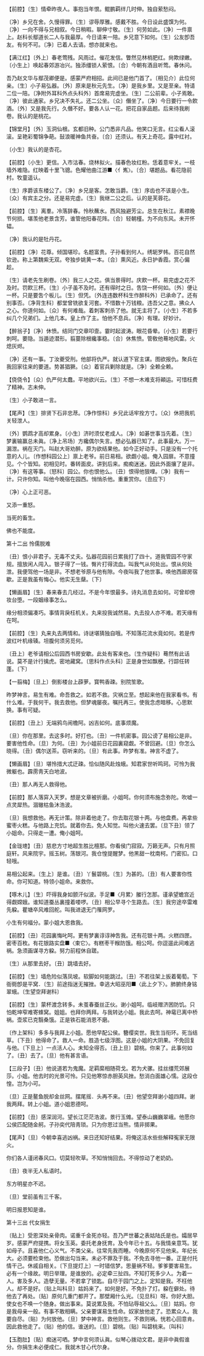 <!-- { "loadSidebar": true } -->
【前腔】〔生〕情牵昨夜人。事抱当年恨。鲲鹏羁绊几时伸。独自萦愁闷。

〔净〕乡兄在舍。久慢得罪。〔生〕谬辱厚雅。感戴不胜。今日设此盛馔为何。〔净〕一向不得与兄相叙。今日稍暇。聊伸寸敬。〔生〕何劳如此。〔净〕一件禀上。赵科长鄢道长二人与我最厚。今日请来一陪。乡兄意下如何。〔生〕公友卽吾友。有何不可。〔净〕已着人去请。想亦就来也。 

【满江红】〔外上〕春老莺残。风雨过。催花发信。瞥然见林梢肥红。尙欺绿嫩。〔小生上〕唤起春郊游冶兴。独添缰锁人萦恨。〔合〕今朝有酒且听莺。春休问。

吾乃赵文华与鄢茂卿便是。感蒙严府相招。此间已是他门首了。〔相见介〕此位何亲。〔生〕小子易弘器。〔外〕原来是秋元先生。〔净〕是我乡里。又是至亲。特请二位一陪。〔净附外耳科外点头科外〕首席易完虚坐。〔生〕二公前辈。小子焉敢。〔净〕彼此通家。乡兄决不失礼。还二公坐。〔众〕僭坐了。〔净〕今日要行一令飮酒。〔外〕又是我先行。久僭不好。要各人认一花。把花自家品题。后来待我刷卷。我认的是桃花。 

【锦堂月】〔外〕玉洞仙根。玄都旧种。公门悉非凡品。他笑口无言。红尘看人滚滚。呈艳彩蜀锦争葩。鼔浪暖神鱼共奋。〔合〕还须认。有天上奇花。露中红衬。

〔小生〕我认的是杏花。 

【前腔】〔小生〕更信。入市沽春。烧林拟火。描春色妆红粉。恁着意牢关。一枝墙外难隐。红映着十里飞骢。色耀他曲江游■〈亻嶲〉。〔合〕堪题品。看花隐前村。牧童遥认。

〔生〕序爵该东楼公了。〔净〕乡兄是客。怎敢当爵。〔生〕序齿也不该是小生。〔众〕有宾主之分。还是易完虚。〔生〕我继二公之后。认的是芙蓉花。 

【前腔】〔生〕离羣。冷落辞春。怜秋蘸水。西风独避芳尘。总生在秋江。素襟晚节何损。堪羡他老景含芳。谁管他阳春花阵。〔合〕轻朝槿。为不向东风。未开怀韫。

〔净〕我认的是牡丹花。 

【前腔】〔净〕花尊。倾国堪珍。名题富贵。子孙看到何人。绣轭罗帏。百花自然钦逊。称上第魏紫无双。夸独步姚黄一本。〔合〕熏风近。永日护香霞。赏心偏趁。

〔生〕请老先生刷卷。〔外〕我三人之花。俱当景得时。庆飮一杯。易完虚之花不及时。罚飮三杯。〔生〕小子虽不及时。还有得时之日。吿饶一杯何如。〔外〕便让一杯。只是要吿个板儿。〔生〕但凭。〔外连违数杯科生作醉科外〕已承命了。还有别事否。〔净背生科〕都堂曾铣欲复河套。不惜数十万钱粮。违吾父之意。拂众人之心。你道何如。〔众〕有何难哉。着刺客刺杀了他。就无主将了。〔小生〕不若多纠几个兄弟们。上他几本。皇上作了主。怕他不息兵。〔净〕有理。好妙计。 

【醉翁子】〔净〕休愤。结同门交章叩壸。霎时起波涛。眼花昏晕。〔小生〕若要行刺呵。要隐。当遁迹潜形。翦蔓除根纔事稳。〔合〕休焦愤。管敎他蓦地风雷。火熄灰烬。

〔净〕还有一事。丁汝夔受刑。他部将仇严。就认道下官主谋。图欲报仇。聚兵在我回家往来的要道。势甚猖獗。〔众〕着官兵剿除就是。〔净〕全赖全赖。 

【侥侥令】〔众〕仇严何太蠢。平地欲兴云。〔生〕不想一木难支将顚运。可惜枉费了精神。志未伸。

〔生〕小子敢进一言。 

【尾声】〔生〕排贤下石非忠荩。〔净作惊科〕乡兄此话牢拴方寸。〔众〕休把我机关轻泄人。

〔外〕鹦鹉才高却累身。〔小生〕济时须仗老成人。〔净〕如碁世事当先着。〔生〕梦裏输赢总未眞。〔净上吊场〕方纔偶尔失言。想必弘器已知了。此事最大。万一漏泄。祸在灭门。叫赵大哥劝醉。原为欲结果他。如今正好动手。只是没有一个托意的人儿。〔作想科园公上〕禀上老爷。前日易相。欲觑小姐。俺入园扉。不意撞见。个个皆知。初相见时。番转面皮。讲到后来。痴痴迷迷。因此外面攘了是非。〔净〕有这等事。〔怒科〕园公。你也恨他么。〔丑〕恨得他狠哩。〔净〕我有一计。只许你知。叫他今晚宿在园西。悄悄杀他。重重赏你。〔丑应下〕 

〔净〕心上正可恶。

又添一重怒。

当死的畜生。

佛也不能度。 

第十二出
怜儒脱难

〔丑〕恨小非君子。无毒不丈夫。弘器花园前日累我打了四十。道我管园不守家规。擅放闲人闯入。银子得了一钱。臀片打得流血。叫我气从何处出。恨从何处泄。我便驾他一场是非。不想老爷原与他有隙。今夜叫我了他世事。唤他西廊房宿歇。正是我虽有悔心。他实无生蘖。〔下〕 

【懒画眉】〔生〕春来春去几经过。不是今年恨最多。诗丸消息去如何。可曾却傍妆台堕。一段姻缘事怎么。

缘分相须偏凑巧。事情背戾枉机关。丸来投我诚然易。丸去投人亦不难。若天缘有在呵。 

【前腔】〔生〕丸来丸去两情和。诗谜堪猜独自哦。不知落花流水竟如何。若是传波红叶机缘辏。坦腹何须另觅何。

〔丑上〕老爷请相公后园西书房安歇。此处有客来也。〔生作疑科〕蓦然有此话说。莫不是计行擒虎。密地藏窝。〔思科作点头科〕正是身世如飘梗。行踪任转蓬。〔下〕 

【一翦梅】〔旦上〕倒影楼台上薜萝。寳鸭香疎。别院笙歌。

昨梦神言。易生有难。命吾救之。如若不救。灾祸立至。想起来他在我家看书。有什么难。于我何干。我去救他。但梦魂屡夜。嘱托再三。使我念虑暗移。心思默换。事有可疑。 

【前腔】〔丑上〕无端鸦鸟闹檐阿。凶吉如何。底事烦魔。

〔旦〕你在那里。去这多时。好打也。〔丑〕一件机密事。园公谤了易相公是非。要害他性命。〔旦〕为何。〔丑〕为小姐前日花园裏窥觑。不曾回避。〔旦〕你怎么晓得。〔丑〕偶尔送茶。窃听来的。〔旦〕有此事。昨梦有准。神言不虚了。 

【懒画眉】〔旦〕堪怜措大忒迂疎。恰似随风赴烛蛾。知君家世听鸣珂。可怜为我微躯也。霹雳靑天白地波。

〔丑〕那人再无人救得他。 

【前腔】那人落穽入天罗。想是文章被折磨。小姐呵。你何须布施念弥陀。吹嘘一点灵犀热。涸辙枯鱼沐浩波。

〔旦〕我想救他。再无计策。除非着他走了。你去取花银十两。与他盘费。再拿些蜜枣火糕。与他路上充饥。就着你去。免人知觉。叫他火速去罢。〔旦下丑〕领了小姐命。只得走一遭。俺小姐呵。 

【金珑璁】〔丑〕慈悲方寸地超生胜比檀那。你看侯门寂寂。万籁无声。只有月照庭轩。风来院宇。摇玉树。荡银河。我仓惶提醒梦。他黑甜一枕南柯。门密扣。口轻哦。

易相公起来。〔生上〕是谁。〔丑〕丫鬟碧桃。〔生〕为甚的。〔丑〕有人要害你性命。你可知道。特领小姐命。来救你。 

【啄木儿】〔生〕吓得我身如颤汗似波。手足■〈月累〉膗行怎那。谨承望蟾宫近得觑嫦娥。谁知道蚕丛裏撞着喽啰。〔丑〕相公早寻个生路去。〔生〕我穷途卒雷难先躱。瞿塘卒风难回舵。叫我进退无门罹网罗。

小生有何福分。蒙小姐大恩救我。 

【前腔】〔丑〕花园裏悔叱呵。更有梦裏谆谆神吿我。还有花银十两。火糕四匣。密枣百枚。有花银路实盘■〈束它〉。有糕枣干糇防饿。相公呵。你逗遛此间难逃祸。急须画谋寻方躱。努力前程休自蹉。

〔生〕从那里去好。〔丑〕跳墙去好。 

【前腔】〔生〕墙危险似落凤坡。软脚如何能跳过。〔丑〕不若往架上扳着葡萄。下衙衕卽是平窝．〔生〕前途指迷无摧挫。幸逃大昭巫阳■〈此上夕下〉。肺腑终身铭翠蛾。〔生望空拜谢科〕 

【前腔】〔生〕蒙杯渡念转多。未茧春蚕丝正伙。谢小姐呵。临岐赠济困防饥。只怕乾坤窄难寄蜂窝。姐姐。也拜你两拜。与我转达小姐。我此去呵。神鼋已离中桥祸。壶浆已克翳桑饿。正是铁石能消恩不磨。

〔作上架科〕多多与我拜上小姐。愿他早配公侯。簪缨奕世。我生当衔环。死当结草。〔下丑〕他得命了。救人一命。胜造七级浮图。这是小姐的大阴果。不免回复与他。〔下旦上〕一点活人心。未知全得否。〔丑上旦〕碧桃。你来了。此事何如了。〔丑〕去了。〔旦〕他有甚言语。 

【三段子】〔丑〕他说道若为鬼魔。足羁縻相随荷戈。若为犬骡。挂丝缰荒郊展莎。小姐。他去时的光景可怜。只见他寒惊赤胆英风挫。愁消白面雄心懦。这段仓惶。岂为小可。

〔旦〕正是鳌鱼脱却金丝网。摆尾摇．头再不来。〔丑〕他望空拜谢小姐四拜。谢我两拜。转上小姐。道小姐恩德呵。 

【前腔】〔丑〕感深润河。望长江茫茫浩波。景行玉傩。望泰山巍巍翠峨。他愿你公侯匹配随金舸。子孙奕代陪靑琐。只为你恩过当熊。情非掷果。

【尾声】〔旦〕今朝幸喜逃凶祸。来日还知好结果。将俺这活水些些解释寃家无限火。

你们各人谨闭春风口。切莫轻吹草。不知悄悄回去。不得惊动了老奶奶。 

〔丑〕夜半无人私语时。

东方明星亦不迟。

〔旦〕堂前虽有三千客。

明日报恩知是谁。 

第十三出
代女捐生

〔贴上〕受恩深处亲骨肉。诺重千金死亦轻。吾乃严世蕃之表姑陆氏是也。孀居早岁。感蒙严府提携。将女玉英。委托老身抚育。及今年已十五。与我情亲意笃。犹如母子。且喜他仁心义气。不类父亲。往常先我而睡。今晚原何不见他来。年纪长大。必须要检束他。恐做出勾当来。未必不罪及于我。不免去寻他一番。正是付托情干己。休戚自相关。〔下旦提灯上〕一时错信梦。思量祸不轻。爹爹要害易生。必有一个缘故。明日举理。是谁放的。必定牵三扯四。不知打死多少人。为着一人。害及多人。造孽无量。不若拿了锁匙。自尽于园门之上。定知是我。不枉他人。却不是好。〔贴上叫科旦〕姑妈来了。如何是好。不免扑了灯。躱在僻处。待他去了再处。〔贴〕原何几重门都开了。那壁厢什么光。〔见旦科〕呀。你好大胆。使女也不唤一个随身。做出事来。莫说累及我。不怕玷辱祖父么。〔旦〕姑妈。你是我母亲一般。有事不敢相瞒。父亲要谋易生性命。奴家放他走了。恐累众人。我要自尽。〔贴〕为何放他。〔旦〕梦中神言。救他则生。不救则祸。恍若心回意肯。因此救他走了。〔贴〕他的信。谁送的。〔旦〕碧桃。〔贴〕叫碧桃来。〔叫科〕 

【玉胞肚】〔贴〕痴迷可哂。梦中言何须认眞。似琴心拨动文君。是非中眞假谁分。你捐生未必便成仁。我就木甘心代尔身。

